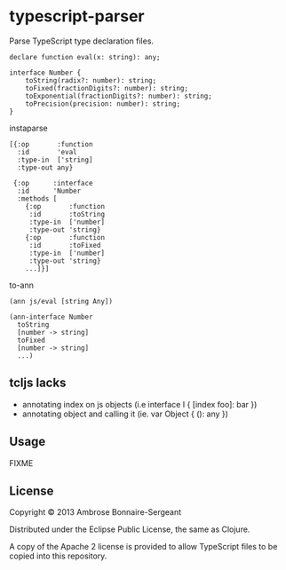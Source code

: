 # typescript-parser

Parse TypeScript type declaration files.


```
declare function eval(x: string): any;

interface Number {
    toString(radix?: number): string;
    toFixed(fractionDigits?: number): string;
    toExponential(fractionDigits?: number): string;
    toPrecision(precision: number): string;
}
```

instaparse

```
[{:op       :function
  :id       'eval
  :type-in  ['string]
  :type-out any}

 {:op      :interface
  :id      'Number
  :methods [
    {:op       :function
     :id       :toString
     :type-in  ['number]
     :type-out 'string}
    {:op       :function
     :id       :toFixed
     :type-in  ['number]
     :type-out 'string}
    ...]}]
```

to-ann

```
(ann js/eval [string Any])

(ann-interface Number
  toString
  [number -> string]
  toFixed
  [number -> string]
  ...)
```

## tcljs lacks

+ annotating index on js objects (i.e interface I { [index foo]: bar })
+ annotating object and calling it (ie. var Object { (): any })


## Usage

FIXME

## License

Copyright © 2013 Ambrose Bonnaire-Sergeant

Distributed under the Eclipse Public License, the same as Clojure.

A copy of the Apache 2 license is provided to allow TypeScript files
to be copied into this repository.
